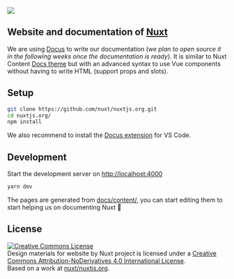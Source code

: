 <img align="center" src="./.github/logo.svg"/><br/>

## Website and documentation of [Nuxt](https://nuxtjs.org)

We are using [Docus](https://nuxtlabs.com/docus) to write our documentation (*we plan to open source it in the following weeks once the documentation is ready*). It is similar to Nuxt Content [Docs theme](https://content.nuxtjs.org/themes/docs) but with an advanced syntax to use Vue components without having to write HTML (support props and slots).

## Setup

```bash
git clone https://github.com/nuxt/nuxtjs.org.git
cd nuxtjs.org/
npm install
```

We also recommend to install the [Docus extension](https://marketplace.visualstudio.com/items?itemName=NuxtLabs.docus) for VS Code.

## Development

Start the development server on [http://localhost:4000](http://localhost:4000)

```bash
yarn dev
```

The pages are generated from [docs/content/](./content), you can start editing them to start helping us on documenting Nuxt 💚

## License

<a rel="license" href="http://creativecommons.org/licenses/by-nd/4.0/"><img alt="Creative Commons License" style="border-width:0" src="https://i.creativecommons.org/l/by-nd/4.0/88x31.png" /></a><br /><span xmlns:dct="http://purl.org/dc/terms/" property="dct:title">Design materials for website</span> by <span xmlns:cc="http://creativecommons.org/ns#" property="cc:attributionName">Nuxt project</span> is licensed under a <a rel="license" href="http://creativecommons.org/licenses/by-nd/4.0/">Creative Commons Attribution-NoDerivatives 4.0 International License</a>.<br />Based on a work at <a xmlns:dct="http://purl.org/dc/terms/" href="https://github.com/nuxt/nuxtjs.org" rel="dct:source">nuxt/nuxtjs.org</a>.
